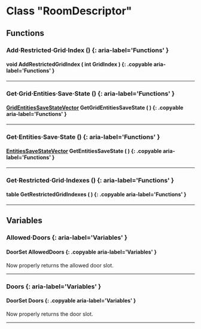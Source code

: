 # Class "RoomDescriptor"

## Functions

### Add·Restricted·Grid·Index () {: aria-label='Functions' }
#### void AddRestrictedGridIndex ( int GridIndex ) {: .copyable aria-label='Functions' }

___
### Get·Grid·Entities·Save·State () {: aria-label='Functions' }
#### [GridEntitiesSaveStateVector](GridEntitiesSaveStateVector.md) GetGridEntitiesSaveState ( ) {: .copyable aria-label='Functions' }

___
### Get·Entities·Save·State () {: aria-label='Functions' }
#### [EntitiesSaveStateVector](EntitiesSaveStateVector.md) GetEntitiesSaveState ( ) {: .copyable aria-label='Functions' }

___
### Get·Restricted·Grid·Indexes () {: aria-label='Functions' }
#### table GetRestrictedGridIndexes ( ) {: .copyable aria-label='Functions' }

___

## Variables
### Allowed·Doors {: aria-label='Variables' }
#### DoorSet AllowedDoors {: .copyable aria-label='Variables' }
Now properly returns the allowed door slot.
___
### Doors {: aria-label='Variables' }
#### DoorSet Doors {: .copyable aria-label='Variables' }
Now properly returns the door slot.
___


